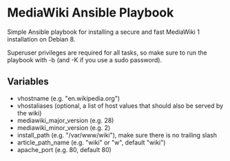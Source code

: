 MediaWiki Ansible Playbook
==========================

Simple Ansible playbook for installing a secure and fast MediaWiki 1 installation on Debian 8.

Superuser privileges are required for all tasks, so make sure to run the playbook with -b (and -K if you use a sudo password).

Variables
---------

- vhostname (e.g. "en.wikipedia.org")
- vhostaliases (optional, a list of host values that should also be served by the wiki)
- mediawiki_major_version (e.g. 28)
- mediawiki_minor_version (e.g. 2)
- install_path (e.g. "/var/www/wiki"), make sure there is no trailing slash
- article_path_name (e.g. "wiki" or "w", default "wiki")
- apache_port (e.g. 80, default 80)
